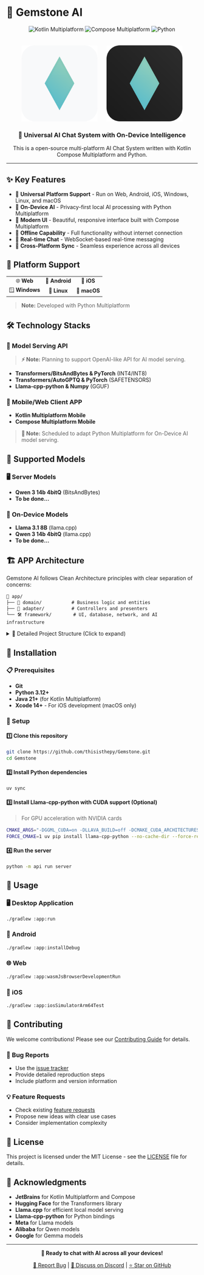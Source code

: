 # 💎 Gemstone AI

<div align="center">
  <img src="https://img.shields.io/badge/Kotlin-Multiplatform-7F52FF?style=for-the-badge&logo=kotlin" alt="Kotlin Multiplatform"/>
  <img src="https://img.shields.io/badge/Compose-Multiplatform-4285F4?style=for-the-badge&logo=jetpackcompose" alt="Compose Multiplatform"/>
  <img src="https://img.shields.io/badge/Python-3.12+-3776AB?style=for-the-badge&logo=python" alt="Python"/>
</div>
<br><br>
<div align="center">
  <img src="app/src/desktopMain/resources/simple_white.png" alt="Gemstone AI Logo" width="200" height="200" />&nbsp;&nbsp;&nbsp;&nbsp;&nbsp;
  <img src="app/src/desktopMain/resources/simple_black.png" alt="Gemstone AI Logo" width="200" height="200" />
  <h3>🌟 Universal AI Chat System with On-Device Intelligence</h3>
  <p>This is a open-source multi-platform AI Chat System written with Kotlin Compose Multiplatform and Python.</p>
</div>

---

## ✨ Key Features

- 🎯 **Universal Platform Support** - Run on Web, Android, iOS, Windows, Linux, and macOS
- 🧠 **On-Device AI** - Privacy-first local AI processing with Python Multiplatform
- 🎨 **Modern UI** - Beautiful, responsive interface built with Compose Multiplatform
- 💾 **Offline Capability** - Full functionality without internet connection
- 🔄 **Real-time Chat** - WebSocket-based real-time messaging
- 📱 **Cross-Platform Sync** - Seamless experience across all devices


## 🚀 Platform Support

<div align="center">
  <table>
    <tr>
      <td align="center">🌐 <strong>Web</strong></td>
      <td align="center">📱 <strong>Android</strong></td>
      <td align="center">🍎 <strong>iOS</strong></td>
    </tr>
    <tr>
      <td align="center">🪟 <strong>Windows</strong></td>
      <td align="center">🐧 <strong>Linux</strong></td>
      <td align="center">🍎 <strong>macOS</strong></td>
    </tr>
  </table>
</div>

> **Note:** Developed with Python Multiplatform

## 🛠️ Technology Stacks

### 🔧 Model Serving API
> **⚡ Note:** Planning to support OpenAI-like API for AI model serving.

- **Transformers/BitsAndBytes & PyTorch** (INT4/INT8)
- **Transformers/AutoGPTQ & PyTorch** (SAFETENSORS)  
- **Llama-cpp-python & Numpy** (GGUF)

### 📱 Mobile/Web Client APP
- **Kotlin Multiplatform Mobile**
- **Compose Multiplatform Mobile**

> **🔮 Note:** Scheduled to adapt Python Multiplatform for On-Device AI model serving.

## 🤖 Supported Models

### 🖥️ Server Models
- **Qwen 3 14b 4bitQ** (BitsAndBytes)
- **To be done...**

### 📱 On-Device Models  
- **Llama 3.1 8B** (llama.cpp)
- **Qwen 3 14b 4bitQ** (llama.cpp)
- **To be done...**

## 🏗️ APP Architecture

Gemstone AI follows Clean Architecture principles with clear separation of concerns:

```
📁 app/
├── 🎯 domain/           # Business logic and entities
├── 🔄 adapter/          # Controllers and presenters
└── 🛠️ framework/        # UI, database, network, and AI infrastructure
```

<details>
<summary>📁 Detailed Project Structure (Click to expand)</summary>

```
app/
├── domain/
│   ├── entity/
│   │   ├── Message.kt
│   │   ├── ChatSession.kt
│   │   ├── User.kt
│   │   ├── AIModel.kt
│   │   └── value/
│   │       ├── MessageId.kt
│   │       ├── SessionId.kt
│   │       └── Timestamp.kt
│   ├── usecase/
│   │   ├── chat/
│   │   │   ├── SendMessageUseCase.kt
│   │   │   ├── GetChatHistoryUseCase.kt
│   │   │   ├── CreateSessionUseCase.kt
│   │   │   └── DeleteSessionUseCase.kt
│   │   ├── ai/
│   │   │   ├── SwitchAIModelUseCase.kt
│   │   │   ├── DownloadModelUseCase.kt
│   │   │   └── GetAvailableModelsUseCase.kt
│   │   └── user/
│   │       ├── SaveUserPreferencesUseCase.kt
│   │       └── GetUserPreferencesUseCase.kt
│   ├── repository/
│   │   ├── ChatRepository.kt
│   │   ├── AIModelRepository.kt
│   │   └── UserRepository.kt
│   └── service/
│       ├── AIService.kt
│       ├── ValidationService.kt
│       └── NotificationService.kt
├── adapter/
│   ├── controller/
│   │   ├── chat/
│   │   │   ├── ChatController.kt
│   │   │   ├── SessionController.kt
│   │   │   └── dto/
│   │   │       ├── SendMessageRequest.kt
│   │   │       └── CreateSessionRequest.kt
│   │   ├── ai/
│   │   │   ├── AIModelController.kt
│   │   │   └── dto/
│   │   │       └── SwitchModelRequest.kt
│   │   └── settings/
│   │       ├── SettingsController.kt
│   │       └── dto/
│   │           └── UpdatePreferencesRequest.kt
│   ├── presenter/
│   │   ├── chat/
│   │   │   ├── ChatPresenter.kt
│   │   │   ├── SessionPresenter.kt
│   │   │   └── model/
│   │   │       ├── ChatUiState.kt
│   │   │       ├── MessageUiModel.kt
│   │   │       └── SessionUiModel.kt
│   │   ├── ai/
│   │   │   ├── AIModelPresenter.kt
│   │   │   └── model/
│   │   │       ├── AIModelUiState.kt
│   │   │       └── ModelDownloadUiModel.kt
│   │   └── settings/
│   │       ├── SettingsPresenter.kt
│   │       └── model/
│   │           └── SettingsUiState.kt
└── framework/
    ├── ui/
    │   ├── compose/
    │   │   ├── screen/
    │   │   │   ├── chat/
    │   │   │   │   ├── MainScreen.kt
    │   │   │   │   ├── SideScreen.kt
    │   │   │   │   ├── ChatScreen.kt
    │   │   │   │   └── component/
    │   │   │   │       ├── MessageItem.kt
    │   │   │   │       ├── MessageInput.kt
    │   │   │   │       └── SubjectCard.kt
    │   │   │   ├── model/
    │   │   │   │   ├── ModelSelectionScreen.kt
    │   │   │   │   └── component/
    │   │   │   │       ├── ModelItem.kt
    │   │   │   │       └── DownloadProgress.kt
    │   │   │   └── settings/
    │   │   │       ├── SettingsScreen.kt
    │   │   │       └── component/
    │   │   │           └── PreferenceItem.kt
    │   │   ├── navigation/
    │   │   │   ├── AppNavigation.kt
    │   │   │   └── NavigationRoute.kt
    │   │   └── theme/
    │   │       ├── Color.kt
    │   │       ├── Dimen.kt
    │   │       ├── Shape.kt
    │   │       ├── Theme.kt
    │   │       └── Type.kt
    │   └── viewmodel/
    │       ├── ChatViewModel.kt
    │       ├── AIModelViewModel.kt
    │       └── SettingsViewModel.kt
    ├── database/
    │   └── ChatDatabase.kt
    ├── network/
    │   ├── ktor/
    │   │   ├── HttpClientFactory.kt
    │   │   └── api/
    │   │       ├── ChatApiService.kt
    │   │       └── AIModelApiService.kt
    │   └── websocket/
    │       └── ChatWebSocketClient.kt
    ├── ai/
    │   ├── local/
    │   │   └── LocalModelManager.kt
    │   ├── remote/
    │   │   ├── OpenAIClient.kt
    │   │   ├── AnthropicClient.kt
    │   │   └── HuggingFaceClient.kt
    │   └── common/
    │       └── ModelManager.kt
    └── storage/
        └── FileManager.kt
```

</details>

## 🚀 Installation

### 📋 Prerequisites
- **Git**
- **Python 3.12+**
- **Java 21+** (for Kotlin Multiplatform)
- **Xcode 14+** - For iOS development (macOS only)

### 🔧 Setup

#### 1️⃣ Clone this repository
```bash
git clone https://github.com/thisisthepy/Gemstone.git
cd Gemstone
```

#### 2️⃣ Install Python dependencies
```bash
uv sync
```

#### 3️⃣ Install Llama-cpp-python with CUDA support (Optional)
> For GPU acceleration with NVIDIA cards

```bash
CMAKE_ARGS="-DGGML_CUDA=on -DLLAVA_BUILD=off -DCMAKE_CUDA_ARCHITECTURES=native" \
FORCE_CMAKE=1 uv pip install llama-cpp-python --no-cache-dir --force-reinstall --upgrade
```

#### 4️⃣ Run the server
```bash
python -m api run server
```

## 🎯 Usage

### 🖥️ Desktop Application
```bash
./gradlew :app:run
```

### 📱 Android
```bash
./gradlew :app:installDebug
```

### 🌐 Web
```bash
./gradlew :app:wasmJsBrowserDevelopmentRun
```

### 🍎 iOS
```bash
./gradlew :app:iosSimulatorArm64Test
```

## 🤝 Contributing

We welcome contributions! Please see our [Contributing Guide](CONTRIBUTING.md) for details.

### 🐛 Bug Reports
- Use the [issue tracker](https://github.com/thisisthepy/Gemstone/issues)
- Provide detailed reproduction steps
- Include platform and version information

### 💡 Feature Requests
- Check existing [feature requests](https://github.com/thisisthepy/Gemstone/issues?q=is%3Aissue+is%3Aopen+label%3Aenhancement)
- Propose new ideas with clear use cases
- Consider implementation complexity

## 📄 License

This project is licensed under the MIT License - see the [LICENSE](LICENSE) file for details.

## 🙏 Acknowledgments

- **JetBrains** for Kotlin Multiplatform and Compose
- **Hugging Face** for the Transformers library
- **Llama.cpp** for efficient local model serving
- **Llama-cpp-python** for Python bindings
- **Meta** for Llama models
- **Alibaba** for Qwen models
- **Google** for Gemma models


---

<div align="center">
  <p><strong>🎉 Ready to chat with AI across all your devices!</strong></p>
  <p>
    <a href="https://github.com/thisisthepy/thisisthepy/issues">🐛 Report Bug</a> |
    <a href="">💬 Discuss on Discord</a> |
    <a href="https://github.com/thisisthepy/thisisthepy">⭐ Star on GitHub</a>
  </p>
</div>
